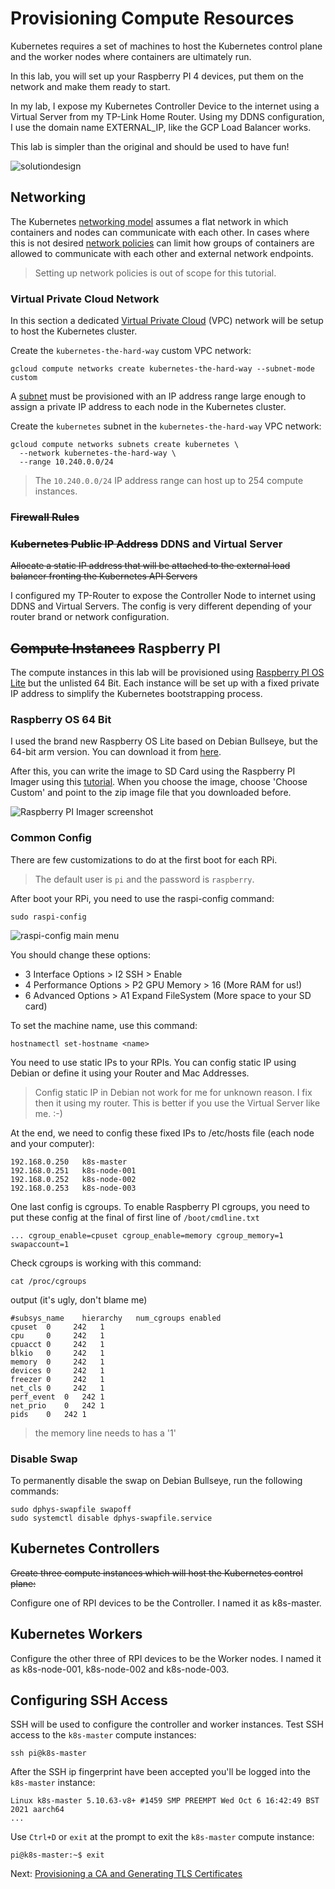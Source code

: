 # Provisioning Compute Resources

Kubernetes requires a set of machines to host the Kubernetes control plane and the worker nodes where containers are ultimately run. 

In this lab, you will set up your Raspberry PI 4 devices, put them on the network and make them ready to start.

In my lab, I expose my Kubernetes Controller Device to the internet using a Virtual Server from my TP-Link Home Router. Using my DDNS configuration, I use the domain name EXTERNAL_IP, like the GCP Load Balancer works.

This lab is simpler than the original and should be used to have fun!

![solutiondesign](images/terminator-screenshot.png)


## Networking

The Kubernetes [networking model](https://kubernetes.io/docs/concepts/cluster-administration/networking/#kubernetes-model) assumes a flat network in which containers and nodes can communicate with each other. In cases where this is not desired [network policies](https://kubernetes.io/docs/concepts/services-networking/network-policies/) can limit how groups of containers are allowed to communicate with each other and external network endpoints.

> Setting up network policies is out of scope for this tutorial.

### Virtual Private Cloud Network

In this section a dedicated [Virtual Private Cloud](https://cloud.google.com/compute/docs/networks-and-firewalls#networks) (VPC) network will be setup to host the Kubernetes cluster.

Create the `kubernetes-the-hard-way` custom VPC network:

```
gcloud compute networks create kubernetes-the-hard-way --subnet-mode custom
```

A [subnet](https://cloud.google.com/compute/docs/vpc/#vpc_networks_and_subnets) must be provisioned with an IP address range large enough to assign a private IP address to each node in the Kubernetes cluster.

Create the `kubernetes` subnet in the `kubernetes-the-hard-way` VPC network:

```
gcloud compute networks subnets create kubernetes \
  --network kubernetes-the-hard-way \
  --range 10.240.0.0/24
```

> The `10.240.0.0/24` IP address range can host up to 254 compute instances.

### ~~Firewall Rules~~


### ~~Kubernetes Public IP Address~~ DDNS and Virtual Server

~~Allocate a static IP address that will be attached to the external load balancer fronting the Kubernetes API Servers~~

I configured my TP-Router to expose the Controller Node to internet using DDNS and Virtual Servers. The config is very different depending of your router brand or network configuration.

## ~~Compute Instances~~ Raspberry PI

The compute instances in this lab will be provisioned using [Raspberry PI OS Lite](https://www.raspberrypi.com/software/operating-systems/) but the unlisted 64 Bit. Each instance will be set up with a fixed private IP address to simplify the Kubernetes bootstrapping process.

### Raspberry OS 64 Bit

I used the brand new Raspberry OS Lite based on Debian Bullseye, but the 64-bit arm version. You can download it from [here](https://downloads.raspberrypi.org/raspios_lite_arm64/images/raspios_lite_arm64-2021-11-08/2021-10-30-raspios-bullseye-arm64-lite.zip).

After this, you can write the image to SD Card using the Raspberry PI Imager using this [tutorial](https://www.raspberrypi.com/news/raspberry-pi-imager-imaging-utility/). When you choose the image, choose 'Choose Custom' and point to the zip image file that you downloaded before.

![Raspberry PI Imager screenshot](images/raspberry-pi-imager.png)

### Common Config

There are few customizations to do at the first boot for each RPi. 

> The default user is `pi` and the password is `raspberry`.

After boot your RPi, you need to use the raspi-config command:

```
sudo raspi-config
```

![raspi-config main menu](images/raspi-config-main.png)

You should change these options:
* 3 Interface Options > I2 SSH > Enable
* 4 Performance Options > P2 GPU Memory > 16 (More RAM for us!)
* 6 Advanced Options > A1 Expand FileSystem (More space to your SD card)

To set the machine name, use this command:

```
hostnamectl set-hostname <name>
```

You need to use static IPs to your RPIs. You can config static IP using Debian or define it using your Router and Mac Addresses.

> Config static IP in Debian not work for me for unknown reason. I fix then it using my router. This is better if you use the Virtual Server like me. :-)

At the end, we need to config these fixed IPs to /etc/hosts file (each node and your computer):

```
192.168.0.250   k8s-master
192.168.0.251   k8s-node-001
192.168.0.252   k8s-node-002
192.168.0.253   k8s-node-003

```

One last config is cgroups. To enable Raspberry PI cgroups, you need to put these config at the final of first line of `/boot/cmdline.txt`

```
... cgroup_enable=cpuset cgroup_enable=memory cgroup_memory=1 swapaccount=1
```

Check cgroups is working with this command:

```
cat /proc/cgroups
```

output (it's ugly, don't blame me)
```
#subsys_name	hierarchy	num_cgroups	enabled
cpuset	0	  242	1
cpu	    0	  242	1
cpuacct	0	  242	1
blkio	0	  242	1
memory	0	  242	1
devices	0	  242	1
freezer	0	  242	1
net_cls	0	  242	1
perf_event	0	242	1
net_prio	0	242	1
pids	0	242	1

```
> the memory line needs to has a '1'

### Disable Swap

To permanently disable the swap on Debian Bullseye, run the following commands:

```
sudo dphys-swapfile swapoff
sudo systemctl disable dphys-swapfile.service
```

## Kubernetes Controllers

~~Create three compute instances which will host the Kubernetes control plane:~~

Configure one of RPI devices to be the Controller. I named it as k8s-master.


## Kubernetes Workers

Configure the other three of RPI devices to be the Worker nodes. I named it as k8s-node-001, k8s-node-002 and k8s-node-003.

## Configuring SSH Access

SSH will be used to configure the controller and worker instances. 
Test SSH access to the `k8s-master` compute instances:

```
ssh pi@k8s-master
```

After the SSH ip fingerprint have been accepted you'll be logged into the `k8s-master` instance:

```
Linux k8s-master 5.10.63-v8+ #1459 SMP PREEMPT Wed Oct 6 16:42:49 BST 2021 aarch64
...
```

Use `Ctrl+D` or `exit` at the prompt to exit the `k8s-master` compute instance:

```
pi@k8s-master:~$ exit
```
Next: [Provisioning a CA and Generating TLS Certificates](04-certificate-authority.md)
